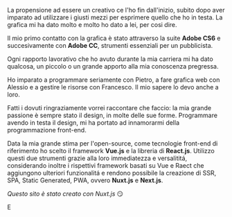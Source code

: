 La propensione ad essere un creativo ce l'ho fin dall'inizio, subito dopo aver imparato ad utilizzare i giusti mezzi per esprimere quello che ho in testa. La grafica mi ha dato molto e molto ho dato a lei, per cosi dire.

Il mio primo contatto con la grafica è stato attraverso la suite  **Adobe CS6** e succesivamente con **Adobe CC**, strumenti essenziali per un pubblicista.

Ogni rapporto lavorativo che ho avuto durante la mia carriera mi ha dato qualcosa, un piccolo o un grande apporto alla mia conoscenza pregressa.

Ho imparato a programmare seriamente con Pietro, a fare grafica web con Alessio e a gestire le risorse con Francesco. Il mio sapere lo devo anche a loro.

Fatti i dovuti ringraziamente vorrei raccontare che faccio: la mia grande passione è sempre stato il design, in molte delle sue forme. Programmare avendo in testa il design, mi ha portato ad innamorarmi della programmazione front-end.

Data la mia grande stima per l'open-source, come tecnologie front-end di riferimento ho scelto il framework **Vue.js** e la libreria di **React.js**. Utilizzo questi due strumenti grazie alla loro immediatezza e versalititá, considerando inoltre i rispettivi framework basati su Vue e Raect che aggiungono ulteriori funzionalitá e rendono possibile la creazione di SSR, SPA, Static Generated, PWA, ovvero **Nuxt.js** e **Next.js**.

_Questo sito è stato creato con Nuxt.js_ 😏

E